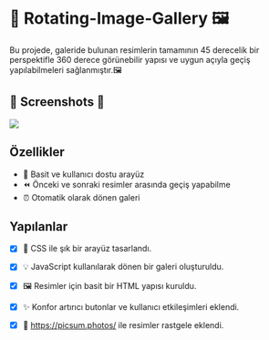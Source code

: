 # 🎥 Rotating-Image-Gallery  🖼️

Bu projede, galeride bulunan resimlerin tamamının 45 derecelik bir perspektifle 360 derece görünebilir yapısı ve uygun açıyla geçiş yapılabilmeleri sağlanmıştır.🖼️


## 📸 Screenshots 📸
![](rotate.gif)



 ## Özellikler
- 🚀 Basit ve kullanıcı dostu arayüz
- ⏪ Önceki ve sonraki resimler arasında geçiş yapabilme
- ⏰ Otomatik olarak dönen galeri


 ## Yapılanlar
- [x] 🌈 CSS ile şık bir arayüz tasarlandı.
- [x] 💡 JavaScript kullanılarak dönen bir galeri oluşturuldu.
- [x] 🖼️ Resimler için basit bir HTML yapısı kuruldu.
- [x] ✨ Konfor artırıcı butonlar ve kullanıcı etkileşimleri eklendi.
- [x] 🎥 https://picsum.photos/ ile resimler rastgele eklendi.

